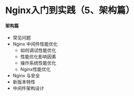 # Nginx入门到实践（5、架构篇）

#### 架构篇

- 常见问题
- Nginx 中间件性能优化
  - 如何调试性能优化
  - 性能优化影响因素
  - 操作系统性能优化
  - Nginx性能优化
- Nginx 与安全
- 新版本特性
- 中间件架构设计